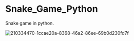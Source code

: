 # Snake_Game_Python
Snake game in python.

![210334470-1ccae20a-8368-46a2-86ee-69b0d230fd7f](https://user-images.githubusercontent.com/60610128/235617454-d401d4bb-3340-4854-a9da-628ffe9aa0a8.gif)
